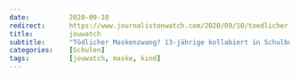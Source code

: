 ```yaml
---
date:          2020-09-10
redirect:      https://www.journalistenwatch.com/2020/09/10/toedlicher-maskenzwang-schulbus/
title:         jouwatch
subtitle:      "Tödlicher Maskenzwang? 13-jährige kollabiert in Schulbus und stirbt"
categories:    [Schulen]
tags:          [jouwatch, maske, kind]
---
```

